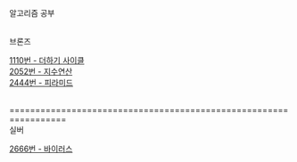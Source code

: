 알고리즘 공부

</br>브론즈

[1110번 - 더하기 사이클](https://github.com/Cms4187/Algorithm/blob/main/BackJoon/Bronze/Number_Cycle.py)</br>
[2052번 - 지수연산](https://github.com/Cms4187/Algorithm/blob/main/BackJoon/Bronze/Number_Cal.py)</br>
[2444번 - 피라미드](https://github.com/Cms4187/Algorithm/blob/main/BackJoon/Bronze/Pyramid.py)</br>

</br>
=================================================================
</br>실버

[2666번 - 바이러스](https://github.com/Cms4187/Algorithm/blob/main/BackJoon/Silver/Virus.py)</br>
